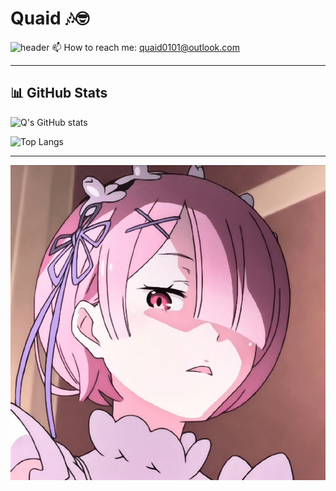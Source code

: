 #  Quaid 🎶🤓
![header](https://capsule-render.vercel.app/api?type=rect&color=gradient&height=200&section=header&text=Quaid%20-%20Software%20Engineer&fontSize=40&desc=Java%20%7C%20SpringBoot%20%7C%20MySQL&descSize=20&descAlign=50&descAlignY=70)
📫 How to reach me: quaid0101@outlook.com  

---
## 📊 GitHub Stats

![Q's GitHub stats](https://github-readme-stats.vercel.app/api?username=Quaid0101&show_icons=true&theme=radical)

![Top Langs](https://github-readme-stats.vercel.app/api/top-langs/?username=Quaid0101&layout=compact&theme=radical)

---

![Banner](https://raw.githubusercontent.com/Quaid0101/Quaid0101/main/banner.png)


